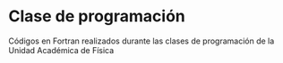 # Clase de programación
Códigos en Fortran realizados durante las clases de programación de la Unidad Académica de Física
